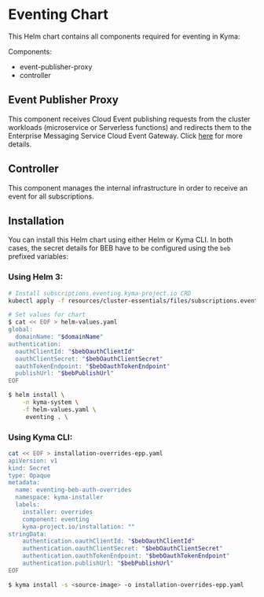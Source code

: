 # Eventing Chart

This Helm chart contains all components required for eventing in Kyma:

Components:
- event-publisher-proxy
- controller

## Event Publisher Proxy

This component receives Cloud Event publishing requests from the cluster workloads (microservice or Serverless functions) and redirects them to the Enterprise Messaging Service Cloud Event Gateway. Click [here](../../components/event-publisher-proxy) for more details.

## Controller

This component manages the internal infrastructure in order to receive an event for all subscriptions.

## Installation

You can install this Helm chart using either Helm or Kyma CLI. In both cases, the secret details for BEB have to be configured using the `beb` prefixed variables:

### Using Helm 3:


```bash
# Install subscriptions.eventing.kyma-project.io CRD
kubectl apply -f resources/cluster-essentials/files/subscriptions.eventing.kyma-project.io.crd.yaml

# Set values for chart
$ cat << EOF > helm-values.yaml
global:
  domainName: "$domainName"
authentication:
  oauthClientId: "$bebOauthClientId"
  oauthClientSecret: "$bebOauthClientSecret"
  oauthTokenEndpoint: "$bebOauthTokenEndpoint"
  publishUrl: "$bebPublishUrl"
EOF

$ helm install \
    -n kyma-system \
    -f helm-values.yaml \
     eventing . \
```

### Using Kyma CLI:

```bash
cat << EOF > installation-overrides-epp.yaml
apiVersion: v1
kind: Secret
type: Opaque
metadata:
  name: eventing-beb-auth-overrides
  namespace: kyma-installer
  labels:
    installer: overrides
    component: eventing
    kyma-project.io/installation: ""
stringData:
    authentication.oauthClientId: "$bebOauthClientId"
    authentication.oauthClientSecret: "$bebOauthClientSecret"
    authentication.oauthTokenEndpoint: "$bebOauthTokenEndpoint"
    authentication.publishUrl: "$bebPublishUrl"
EOF

$ kyma install -s <source-image> -o installation-overrides-epp.yaml
```
